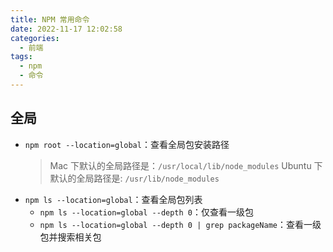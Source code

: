 ```yaml
---
title: NPM 常用命令
date: 2022-11-17 12:02:58
categories:
  - 前端
tags:
  - npm
  - 命令
---
```


## 全局

- `npm root --location=global`：查看全局包安装路径
  > Mac 下默认的全局路径是：`/usr/local/lib/node_modules`
  > Ubuntu 下默认的全局路径是: `/usr/lib/node_modules`
- `npm ls --location=global`：查看全局包列表
  - `npm ls --location=global --depth 0`：仅查看一级包
  - `npm ls --location=global --depth 0 | grep packageName`：查看一级包并搜索相关包
